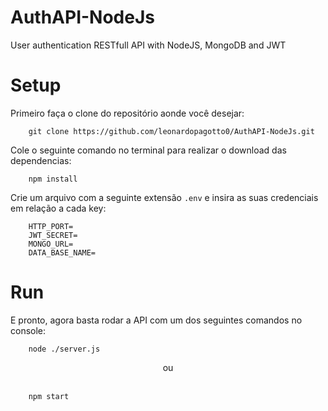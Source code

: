 # AuthAPI-NodeJs
User authentication RESTfull API with NodeJS, MongoDB and JWT

# Setup
Primeiro faça o clone do repositório aonde você desejar:
```console
    git clone https://github.com/leonardopagotto0/AuthAPI-NodeJs.git
```
Cole o seguinte comando no terminal para realizar o download das dependencias:
```console
    npm install
```
Crie um arquivo com a seguinte extensão <code>.env</code> e insira as suas credenciais em relação a cada key:
```console
    HTTP_PORT=
    JWT_SECRET=
    MONGO_URL=
    DATA_BASE_NAME=
```

# Run
E pronto, agora basta rodar a API com um dos seguintes comandos no console:
```console
    node ./server.js
```
<center> ou </center>
<br>

```console
    npm start
```